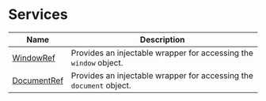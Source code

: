 # Services
| Name | Description |
| ---  | ---         |
| [WindowRef](CoreModule/WindowRef) | Provides an injectable wrapper for accessing the `window` object. |
| [DocumentRef](CoreModule/DocumentRef) | Provides an injectable wrapper for accessing the `document` object. |